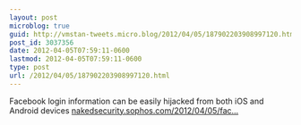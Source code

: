 ```yaml
---
layout: post
microblog: true
guid: http://vmstan-tweets.micro.blog/2012/04/05/187902203908997120.html
post_id: 3037356
date: 2012-04-05T07:59:11-0600
lastmod: 2012-04-05T07:59:11-0600
type: post
url: /2012/04/05/187902203908997120.html
---
```

Facebook login information can be easily hijacked from both iOS and Android devices <a href="http://nakedsecurity.sophos.com/2012/04/05/facebook-logins-iphone-ipad/">nakedsecurity.sophos.com/2012/04/05/fac…</a>

